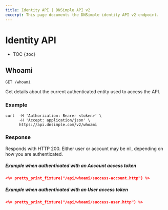 ```yaml
---
title: Identity API | DNSimple API v2
excerpt: This page documents the DNSimple identity API v2 endpoint.
---
```


# Identity API

* TOC
{:toc}


## Whoami

    GET /whoami

Get details about the current authenticated entity used to access the API.

### Example

    curl  -H 'Authorization: Bearer <token>' \
          -H 'Accept: application/json' \
          https://api.dnsimple.com/v2/whoami

### Response

Responds with HTTP 200. Either user or account may be nil, depending on how you are authenticated.

##### Example when authenticated with an Account access token

~~~json
<%= pretty_print_fixture("/api/whoami/success-account.http") %>
~~~

##### Example when authenticated with an User access token

~~~json
<%= pretty_print_fixture("/api/whoami/success-user.http") %>
~~~
